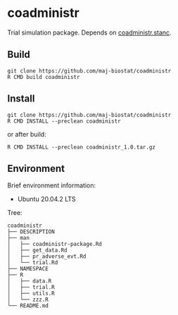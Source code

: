 # coadministr

Trial simulation package.
Depends on [coadministr.stanc](https://github.com/maj-biostat/coadministr.stanc).

## Build

```
git clone https://github.com/maj-biostat/coadministr
R CMD build coadministr
```

## Install

```
git clone https://github.com/maj-biostat/coadministr
R CMD INSTALL --preclean coadministr
```

or after build:

```
R CMD INSTALL --preclean coadministr_1.0.tar.gz
```

## Environment

Brief environment information:

+ Ubuntu 20.04.2 LTS

Tree:

```
coadministr
├── DESCRIPTION
├── man
│   ├── coadministr-package.Rd
│   ├── get_data.Rd
│   ├── pr_adverse_evt.Rd
│   └── trial.Rd
├── NAMESPACE
├── R
│   ├── data.R
│   ├── trial.R
│   ├── utils.R
│   └── zzz.R
└── README.md
```



